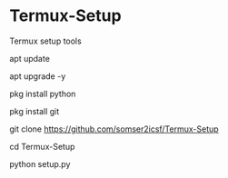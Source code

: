 # Termux-Setup
Termux setup tools 

apt update

apt upgrade -y

pkg install python

pkg install git

git clone https://github.com/somser2icsf/Termux-Setup

cd Termux-Setup

python setup.py
